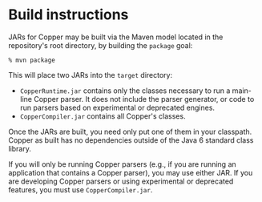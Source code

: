 Build instructions
==================

JARs for Copper may be built via the Maven model located in the repository's
root directory, by building the `package` goal:

 `% mvn package`

This will place two JARs into the `target` directory:

* `CopperRuntime.jar` contains only the classes necessary to run a main-line
  Copper parser. It does not include the parser generator, or code to run
  parsers based on experimental or deprecated engines.
* `CopperCompiler.jar` contains all Copper's classes.

Once the JARs are built, you need only put one of them in your
classpath. Copper as built has no dependencies outside of the Java 6
standard class library.

If you will only be running Copper parsers (e.g., if you are running an
application that contains a Copper parser), you may use either JAR. If
you are developing Copper parsers or using experimental or deprecated
features, you must use `CopperCompiler.jar`.
